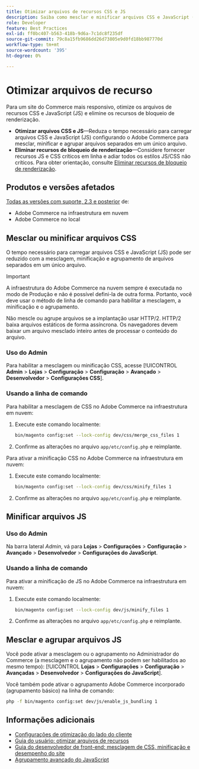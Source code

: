 ```yaml
---
title: Otimizar arquivos de recursos CSS e JS
description: Saiba como mesclar e minificar arquivos CSS e JavaScript (JS) para projetos Adobe Commerce do Administrador ou da linha de comando.
role: Developer
feature: Best Practices
exl-id: ff0bc407-b563-418b-9d6a-7c1dc8f235df
source-git-commit: 79c8a15fb9686dd26d73805e9d0fd18bb987770d
workflow-type: tm+mt
source-wordcount: '395'
ht-degree: 0%

---
```


# Otimizar arquivos de recurso

Para um site do Commerce mais responsivo, otimize os arquivos de recursos CSS e JavaScript (JS) e elimine os recursos de bloqueio de renderização.

- **Otimizar arquivos CSS e JS**—Reduza o tempo necessário para carregar arquivos CSS e JavaScript (JS) configurando o Adobe Commerce para mesclar, minificar e agrupar arquivos separados em um único arquivo.
- **Eliminar recursos de bloqueio de renderização**—Considere fornecer recursos JS e CSS críticos em linha e adiar todos os estilos JS/CSS não críticos. Para obter orientação, consulte [Eliminar recursos de bloqueio de renderização](https://web.dev/render-blocking-resources/).

## Produtos e versões afetados

[Todas as versões com suporte, 2.3 e posterior](../../../release/versions.md) de:

- Adobe Commerce na infraestrutura em nuvem
- Adobe Commerce no local

## Mesclar ou minificar arquivos CSS

O tempo necessário para carregar arquivos CSS e JavaScript (JS) pode ser reduzido com a mesclagem, minificação e agrupamento de arquivos separados em um único arquivo.

>[!IMPORTANT]
>
>A infraestrutura do Adobe Commerce na nuvem sempre é executada no modo de Produção e não é possível defini-la de outra forma. Portanto, você deve usar o método de linha de comando para habilitar a mesclagem, a minificação e o agrupamento.

Não mescle ou agrupe arquivos se a implantação usar HTTP/2. HTTP/2 baixa arquivos estáticos de forma assíncrona. Os navegadores devem baixar um arquivo mesclado inteiro antes de processar o conteúdo do arquivo.

### Uso do Admin

Para habilitar a mesclagem ou minificação CSS, acesse [!UICONTROL **Admin** > **Lojas** > **Configuração** > **Configuração** > **Avançado** > **Desenvolvedor** > **Configurações CSS**].

### Usando a linha de comando

Para habilitar a mesclagem de CSS no Adobe Commerce na infraestrutura em nuvem:

1. Execute este comando localmente:

   ```bash
   bin/magento config:set --lock-config dev/css/merge_css_files 1
   ```

1. Confirme as alterações no arquivo `app/etc/config.php` e reimplante.

Para ativar a minificação CSS no Adobe Commerce na infraestrutura em nuvem:

1. Execute este comando localmente:

   ```bash
   bin/magento config:set --lock-config dev/css/minify_files 1
   ```

1. Confirme as alterações no arquivo `app/etc/config.php` e reimplante.

## Minificar arquivos JS

### Uso do Admin

Na barra lateral *Admin*, vá para **Lojas** > **Configurações** > **Configuração** > **Avançado** > **Desenvolvedor** > **Configurações do JavaScript**.

### Usando a linha de comando

Para ativar a minificação de JS no Adobe Commerce na infraestrutura em nuvem:

1. Execute este comando localmente:

   ```bash
   bin/magento config:set --lock-config dev/js/minify_files 1
   ```

1. Confirme as alterações no arquivo `app/etc/config.php` e reimplante.

## Mesclar e agrupar arquivos JS

Você pode ativar a mesclagem ou o agrupamento no Administrador do Commerce (a mesclagem e o agrupamento não podem ser habilitados ao mesmo tempo): [!UICONTROL **Lojas** > **Configurações** > **Configuração** > **Avançadas** > **Desenvolvedor** > **Configurações do JavaScript**].

Você também pode ativar o agrupamento Adobe Commerce incorporado (agrupamento básico) na linha de comando:

```bash
php -f bin/magento config:set dev/js/enable_js_bundling 1
```

## Informações adicionais

- [Configurações de otimização do lado do cliente](../../../performance/configuration.md#client-side-optimization-settings)
- [Guia do usuário: otimizar arquivos de recursos](https://experienceleague.adobe.com/en/docs/commerce-admin/systems/tools/developer-tools#optimizing-resource-files)
- [Guia do desenvolvedor de front-end: mesclagem de CSS, minificação e desempenho do site](https://developer.adobe.com/commerce/frontend-core/guide/css/#css-merging-minification-and-performance)
- [Agrupamento avançado do JavaScript](../../../performance/advanced-js-bundling.md)
